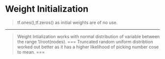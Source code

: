 # Weight Initialization

> tf.ones(),tf.zeros() as initial weights are of no use.
---
> Weight Intialization works with normal distribution of variable between the range 1/root(nodes).
===
> Truncated random uniform distribtion worked out better as it has a higher likelihood of picking number cose to mean.
===
